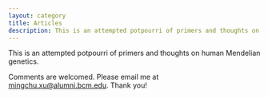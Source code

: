 ```yaml
---
layout: category
title: Articles
description: This is an attempted potpourri of primers and thoughts on human Mendelian genetics.
---
```


<p class="message">
  
This is an attempted potpourri of primers and thoughts on human Mendelian genetics.

Comments are welcomed. Please email me at <a href="mingchu.xu@alumni.bcm.edu">mingchu.xu@alumni.bcm.edu</a>. Thank you!

  
</p>




